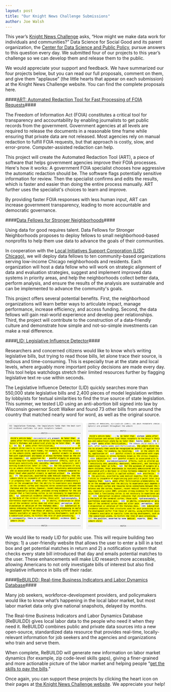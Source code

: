 ```yaml
---
layout: post
title: "Our Knight News Challenge Submissions"
author: Joe Walsh
---
```


This year’s [Knight News Challenge](https://www.newschallenge.org/) asks, “How might we make data work for individuals and communities?” Data Science for Social Good and its parent organization, the [Center for Data Science and Public Policy](http://dsapp.org/), pursue answers to this question every day. We submitted four of our projects to this year’s challenge so we can develop them and release them to the public. 
 
We would appreciate your support and feedback. We have summarized our four projects below, but you can read our full proposals, comment on them, and give them “applause” (the little hearts that appear on each submission) at the Knight News Challenge website. You can find the complete proposals here.
 
####[ART: Automated Redaction Tool for Fast Processing of FOIA Requests](https://www.newschallenge.org/challenge/data/entries/automated-redaction-for-fast-processing-of-freedom-of-information-act-requests)####

The Freedom of Information Act (FOIA) constitutes a critical tool for transparency and accountability by enabling journalists to get public records from the government. Government agencies at all levels are required to release the documents in a reasonable time frame while ensuring that private data are not released. Most agencies rely on manual redaction to fulfill FOIA requests, but that approach is costly, slow, and error-prone. Computer-assisted redaction can help.
 
This project will create the Automated Redaction Tool (ART), a piece of software that helps government agencies improve their FOIA processes. Here's how it works: A government FOIA specialist chooses how aggressive the automatic redaction should be. The software flags potentially sensitive information for review. Then the specialist confirms and edits the results, which is faster and easier than doing the entire process manually. ART further uses the specialist's choices to learn and improve. 
 
By providing faster FOIA responses with less human input, ART can increase government transparency, leading to more accountable and democratic governance. 
 
####[Data Fellows for Stronger Neighborhoods](https://www.newschallenge.org/challenge/data/entries/data-fellows-for-stronger-neighborhoods)####

Using data for good requires talent. Data Fellows for Stronger Neighborhoods proposes to deploy fellows to small neighborhood-based nonprofits to help them use data to advance the goals of their communities.
 
In cooperation with the [Local Initiatives Support Corporation (LISC Chicago)](http://lisc-chicago.org/), we will deploy data fellows to ten community-based organizations serving low-income Chicago neighborhoods and residents. Each organization will host a data fellow who will work on strategic alignment of data and evaluation strategies, suggest and implement improved data systems in priority areas, and help the neighborhoods collect better data, perform analysis, and ensure the results of the analysis are sustainable and can be implemented to advance the community's goals.
 
This project offers several potential benefits. First, the neighborhood organizations will learn better ways to articulate impact, manage performance, increase efficiency, and access funding. Second, the data fellows will gain real-world experience and develop peer relationships. Third, the project will contribute to the construction of a data-friendly culture and demonstrate how simple and not-so-simple investments can make a real difference.
 
####[LID: Legislative Influence Detector](https://www.newschallenge.org/challenge/data/entries/legislative-influence-detector)####

Researchers and concerned citizens would like to know who’s writing legislative bills, but trying to read those bills, let alone trace their source, is tedious and time-consuming. This is especially true at the state and local levels, where arguably more important policy decisions are made every day. This tool helps watchdogs stretch their limited resources further by flagging legislative text re-use within seconds.
 
The Legislative Influence Detector (LID) quickly searches more than 550,000 state legislative bills and 2,400 pieces of model legislation written by lobbyists for textual similarities to find the true source of state legislation. This summer, we tested LID using an anti-abortion bill signed into law by Wisconsin governor Scott Walker and found 73 other bills from around the country that matched nearly word for word, as well as the original source.
 
<img src="/img/posts/sunlight-reuse.png">
 
We would like to ready LID for public use. This will require building two things: 1) a user-friendly website that allows the user to enter a bill in a text box and get potential matches in return and 2) a notification system that checks every state bill introduced that day and emails potential matches to the user. These enhancements will make LID research more accessible, allowing Americans to not only investigate bills of interest but also find legislative influence in bills off their radar.
 
####[ReBUILDD: Real-time Business Indicators and Labor Dynamics Database](https://www.newschallenge.org/challenge/data/entries/rebuildd-real-time-business-indicators-and-labor-dynamics-database)####

Many job seekers, workforce-development providers, and policymakers would like to know what’s happening in the local labor market, but most labor market data only give national snapshots, delayed by months. 
 
The Real-time Business Indicators and Labor Dynamics Database (ReBUILDD) gives local labor data to the people who need it when they need it. ReBUILDD combines public and private data sources into a new open-source, standardized data resource that provides real-time, locally-relevant information for job seekers and the agencies and organizations who train and serve them. 
 
When complete, ReBUILDD will generate new information on labor market dynamics (for example, zip code-level skills gaps), giving a finer-grained and more actionable picture of the labor market and helping people “[get the skills to pay the bills](https://twitter.com/JoelDInwood/status/633788439553527808)."

Once again, you can support these projects by clicking the heart icon on their pages at [the Knight News Challenge website](https://www.newschallenge.org/search?text=dsapp). We appreciate your help!